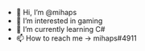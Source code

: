 - 👋 Hi, I’m @mihaps
- 👀 I’m interested in gaming
- 🌱 I’m currently learning C#
- 📫 How to reach me -> mihaps#4911

<!---
mihaps/mihaps is a ✨ special ✨ repository because its `README.md` (this file) appears on your GitHub profile.
You can click the Preview link to take a look at your changes.
--->
